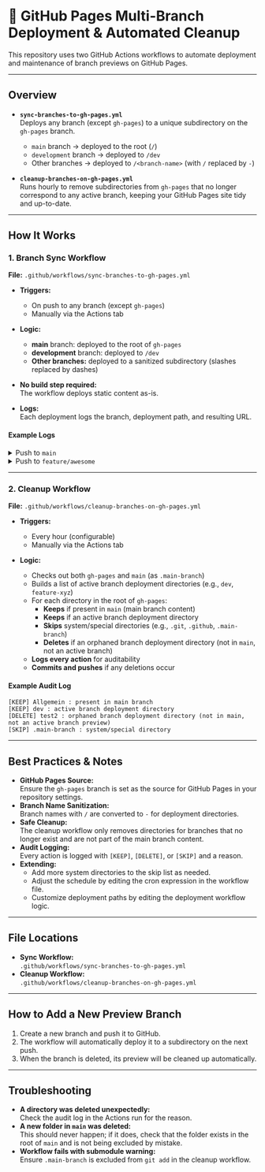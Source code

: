 # 🚀 GitHub Pages Multi-Branch Deployment & Automated Cleanup

This repository uses two GitHub Actions workflows to automate deployment and maintenance of branch previews on GitHub Pages.

---

## Overview

- **`sync-branches-to-gh-pages.yml`**  
  Deploys any branch (except `gh-pages`) to a unique subdirectory on the `gh-pages` branch.  
  - `main` branch → deployed to the root (`/`)
  - `development` branch → deployed to `/dev`
  - Other branches → deployed to `/<branch-name>` (with `/` replaced by `-`)

- **`cleanup-branches-on-gh-pages.yml`**  
  Runs hourly to remove subdirectories from `gh-pages` that no longer correspond to any active branch, keeping your GitHub Pages site tidy and up-to-date.

---

## How It Works

### 1. Branch Sync Workflow

**File:** `.github/workflows/sync-branches-to-gh-pages.yml`

- **Triggers:**  
  - On push to any branch (except `gh-pages`)
  - Manually via the Actions tab

- **Logic:**  
  - **main** branch: deployed to the root of `gh-pages`
  - **development** branch: deployed to `/dev`
  - **Other branches:** deployed to a sanitized subdirectory (slashes replaced by dashes)
- **No build step required:**  
  The workflow deploys static content as-is.
- **Logs:**  
  Each deployment logs the branch, deployment path, and resulting URL.

#### Example Logs

<details>
<summary>Push to <code>main</code></summary>

```
Checked out repository. Current branch: main
Deployment path set to: .
Deploying main branch to root (/).
Deployed content to . in the gh-pages branch.
Deployment complete!
Branch: main
Deployed to: https://elecalculate.com/
```
</details>

<details>
<summary>Push to <code>feature/awesome</code></summary>

```
Checked out repository. Current branch: feature/awesome
Deployment path set to: feature-awesome
Deploying feature/awesome branch to /feature-awesome.
Deployed content to feature-awesome in the gh-pages branch.
Deployment complete!
Branch: feature/awesome
Deployed to: https://elecalculate.com/feature-awesome/
```
</details>

---

### 2. Cleanup Workflow

**File:** `.github/workflows/cleanup-branches-on-gh-pages.yml`

- **Triggers:**  
  - Every hour (configurable)
  - Manually via the Actions tab

- **Logic:**  
  - Checks out both `gh-pages` and `main` (as `.main-branch`)
  - Builds a list of active branch deployment directories (e.g., `dev`, `feature-xyz`)
  - For each directory in the root of `gh-pages`:
    - **Keeps** if present in `main` (main branch content)
    - **Keeps** if an active branch deployment directory
    - **Skips** system/special directories (e.g., `.git`, `.github`, `.main-branch`)
    - **Deletes** if an orphaned branch deployment directory (not in `main`, not an active branch)
  - **Logs every action** for auditability
  - **Commits and pushes** if any deletions occur

#### Example Audit Log

```
[KEEP] Allgemein : present in main branch
[KEEP] dev : active branch deployment directory
[DELETE] test2 : orphaned branch deployment directory (not in main, not an active branch preview)
[SKIP] .main-branch : system/special directory
```

---

## Best Practices & Notes

- **GitHub Pages Source:**  
  Ensure the `gh-pages` branch is set as the source for GitHub Pages in your repository settings.
- **Branch Name Sanitization:**  
  Branch names with `/` are converted to `-` for deployment directories.
- **Safe Cleanup:**  
  The cleanup workflow only removes directories for branches that no longer exist and are not part of the main branch content.
- **Audit Logging:**  
  Every action is logged with `[KEEP]`, `[DELETE]`, or `[SKIP]` and a reason.
- **Extending:**  
  - Add more system directories to the skip list as needed.
  - Adjust the schedule by editing the cron expression in the workflow file.
  - Customize deployment paths by editing the deployment workflow logic.

---

## File Locations

- **Sync Workflow:**  
  `.github/workflows/sync-branches-to-gh-pages.yml`
- **Cleanup Workflow:**  
  `.github/workflows/cleanup-branches-on-gh-pages.yml`

---

## How to Add a New Preview Branch

1. Create a new branch and push it to GitHub.
2. The workflow will automatically deploy it to a subdirectory on the next push.
3. When the branch is deleted, its preview will be cleaned up automatically.

---

## Troubleshooting

- **A directory was deleted unexpectedly:**  
  Check the audit log in the Actions run for the reason.
- **A new folder in `main` was deleted:**  
  This should never happen; if it does, check that the folder exists in the root of `main` and is not being excluded by mistake.
- **Workflow fails with submodule warning:**  
  Ensure `.main-branch` is excluded from `git add` in the cleanup workflow.